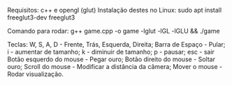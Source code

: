 Requisitos: c++ e opengl (glut)
Instalação destes no Linux: sudo apt install freeglut3-dev freeglut3

Comando para rodar:
g++ game.cpp -o game -lglut -lGL -lGLU && ./game

Teclas:
W, S, A, D - Frente, Trás, Esquerda, Direita;
Barra de Espaço - Pular;
i - aumentar de tamanho;
k - diminuir de tamanho;
p - pausar;
esc - sair
Botão esquerdo do mouse - Pegar ouro;
Botão direito do mouse - Soltar ouro;
Scroll do mouse - Modificar a distância da câmera;
Mover o mouse - Rodar visualização.
